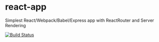# react-app
Simplest React/Webpack/Babel/Express app with ReactRouter and Server Rendering

[![Build Status](https://travis-ci.org/derzunov/react-app.svg?branch=master)](https://travis-ci.org/derzunov/react-app)
